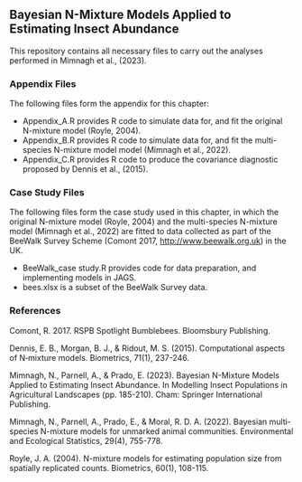 ## Bayesian N-Mixture Models Applied to Estimating Insect Abundance 

This repository contains all necessary files to carry out the analyses performed in Mimnagh et al., (2023). 

### Appendix Files
The following files form the appendix for this chapter:
* Appendix_A.R provides R code to simulate data for, and fit the original N-mixture model (Royle, 2004).
* Appendix_B.R provides R code to simulate data for, and fit the multi-species N-mixture model model (Mimnagh et al., 2022).
* Appendix_C.R provides R code to produce the covariance diagnostic proposed by Dennis et al., (2015).

  
### Case Study Files
The following files form the case study used in this chapter, in which the original N-mixture model (Royle, 2004) and the multi-species N-mixture model (Mimnagh et al., 2022) are fitted to data collected as part of the BeeWalk Survey Scheme  (Comont 2017, http://www.beewalk.org.uk) in the UK. 

* BeeWalk_case study.R provides code for data preparation, and implementing models in JAGS.
* bees.xlsx is a subset of the BeeWalk Survey data.




### References
Comont, R. 2017. RSPB Spotlight Bumblebees. Bloomsbury Publishing.

Dennis, E. B., Morgan, B. J., & Ridout, M. S. (2015). Computational aspects of N‐mixture models. Biometrics, 71(1), 237-246.

Mimnagh, N., Parnell, A., & Prado, E. (2023). Bayesian N-Mixture Models Applied to Estimating Insect Abundance. In Modelling Insect Populations in Agricultural Landscapes (pp. 185-210). Cham: Springer International Publishing.

Mimnagh, N., Parnell, A., Prado, E., & Moral, R. D. A. (2022). Bayesian multi-species N-mixture models for unmarked animal communities. Environmental and Ecological Statistics, 29(4), 755-778.

Royle, J. A. (2004). N-mixture models for estimating population size from spatially replicated counts. Biometrics, 60(1), 108-115.
